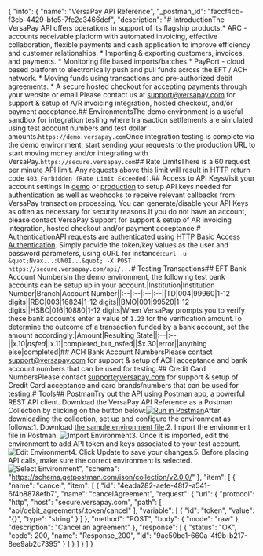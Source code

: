 {
  "info": {
    "name": "VersaPay API Reference",
    "_postman_id": "faccf4cb-f3cb-4429-bfe5-7fe2c3466dcf",
    "description": "# IntroductionThe VersaPay API offers operations in support of its flagship products:* ARC - accounts receivable platform with automated invoicing, effective collaboration, flexible payments and cash application to improve efficiency and customer relationships.  * Importing &amp; exporting customers, invoices, and payments.  * Monitoring file based imports/batches.* PayPort - cloud based platform to electronically push and pull funds across the EFT / ACH network.  * Moving funds using transactions and pre-authorized debit agreements.  * A secure hosted checkout for accepting payments through your website or email.Please contact us at support@versapay.com for support &amp; setup of A/R invoicing integration, hosted checkout, and/or payment acceptance.## EnvironmentsThe demo environment is a useful sandbox for integration testing where transaction settlements are simulated using test account numbers and test dollar amounts.`https://demo.versapay.com`Once integration testing is complete via the demo environment, start sending your requests to the production URL to start moving money and/or integrating with VersaPay.`https://secure.versapay.com`## Rate LimitsThere is a 60 request per minute API limit. Any requests above this limit will result in HTTP return code `403 Forbidden (Rate Limit Exceeded)`.## Access to API KeysVisit your account settings in [demo](https://demo.versapay.com/account) or [production](https://secure.versapay.com/account) to setup API keys needed for authentication as well as webhooks to receive relevant callbacks from VersaPay transaction processing. You can generate/disable your API Keys as often as necessary for security reasons.If you do not have an account, please contact VersaPay Support for support &amp; setup of AR invoicing integration, hosted checkout and/or payment acceptance.# AuthenticationAPI requests are authenticated using [HTTP Basic Access Authentication](https://en.wikipedia.org/wiki/Basic_access_authentication). Simply provide the token/key values as the user and password parameters, using cURL for instance:`curl -u &quot;Nvax...:UN0I...&quot; -X POST https://secure.versapay.com/api/...`# Testing Transactions## EFT Bank Account NumbersIn the demo environment, the following test bank accounts can be setup up in your account.|Institution|Institution Number|Branch|Account Number||:--|:--|:--|:--||TD|004|99960|1-12 digits||RBC|003|16824|1-12 digits||BMO|001|99520|1-12 digits||HSBC|016|10880|1-12 digits|When VersaPay prompts you to verify these bank accounts enter a value of `1.23` for the verification amount.To determine the outcome of a transaction funded by a bank account, set the amount accordingly:|Amount|Resulting State||:--|:--||$x.10|nsfed||$x.11|completed_but_nsfed||$x.30|error||anything else|completed|## ACH Bank Account NumbersPlease contact support@versapay.com for support &amp; setup of ACH acceptance and bank account numbers that can be used for testing.## Credit Card NumbersPlease contact support@versapay.com for support &amp; setup of Credit Card acceptance and card brands/numbers that can be used for testing.# Tools## PostmanTry out the API using [Postman app](https://www.getpostman.com/), a powerful REST API client. Download the VersaPay API Reference as a Postman Collection by clicking on the button below:[![Run in Postman](https://run.pstmn.io/button.svg)](https://app.getpostman.com/run-collection/7e34e0700a2f8c3074c6)After downloading the collection, set up and configure the environment as follows:1. Download [the sample environment file](https://developers.versapay.com/demo.postman_environment.json).2. Import the environment file in Postman.  ![Import Environment](https://developers.versapay.com/images/import_environment.png)3. Once it is imported, edit the environment to add API token and keys associated to your test account.  ![Edit Environment](https://developers.versapay.com/images/edit_environment.png)4. Click Update to save your changes.5. Before placing API calls, make sure the correct environment is selected.  ![Select Environment](https://developers.versapay.com/images/select_environment.png)",
    "schema": "https://schema.getpostman.com/json/collection/v2.0.0/"
  },
  "item": [
    {
      "name": "cancel",
      "item": [
        {
          "id": "4eada282-aefe-48f7-a541-6f4b8878efb7",
          "name": "cancelAgreement",
          "request": {
            "url": {
              "protocol": "http",
              "host": "secure.versapay.com",
              "path": [
                "api/debit_agreements/:token/cancel"
              ],
              "variable": [
                {
                  "id": "token",
                  "value": "{}",
                  "type": "string"
                }
              ]
            },
            "method": "POST",
            "body": {
              "mode": "raw"
            },
            "description": "Cancel an agreement"
          },
          "response": [
            {
              "status": "OK",
              "code": 200,
              "name": "Response_200",
              "id": "9ac50be1-660a-4f9b-b217-8ee9ab2c7395"
            }
          ]
        }
      ]
    }
  ]
}
